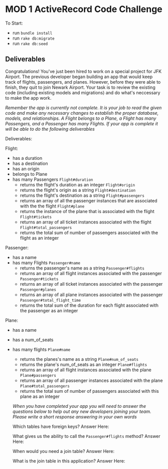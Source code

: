 # MOD 1 ActiveRecord Code Challenge

To Start:
 - run `bundle install`
 - run `rake db:migrate`
 - run `rake db:seed`

## Deliverables

Congratulations! You've just been hired to work on a special project for JFK Airport. The previous developer began building an app that would keep track of flights, passengers, and planes. However, before they were able to finish, they quit to join Newark Airport. Your task is to review the existing code (including existing models and migrations) and do what's neccessary to make the app work.


*Remember the app is currently not complete. It is your job to read the given code and make any necessary changes to establish the proper database, models, and relationships. A Flight belongs to a Plane, a Flight has many Passengers, and a Passenger has many Flights. If your app is complete it will be able to do the following deliverables*

Deliverables: 

Flight: 
- has a duration
- has a destination
- has an origin
- belongs to Plane
- has many Passengers
  `Flight#duration`
    - returns the flight's duration as an integer
  `Flight#origin`
    - returns the flight's origin as a string
  `Flight#destination`
    - returns the flight's destination as a string
  `Flight#passengers` 
    - returns an array of all the passenger instances that are associated with the the flight
  `Flight#plane`
    - returns the instance of the plane that is associated with the flight
  `Flight#tickets`
    - returns an array of all ticket instances associated with the flight
  `Flight#total_passengers`
    - returns the total sum of number of passengers associated with the flight as an integer

Passenger:
- has a name
- has many Flights 
  `Passenger#name`
    - returns the passenger's name as a string
  `Passenger#flights`
    - returns an array of all flight instances associated with the passenger
  `Passenger#tickets`
    - returns an array of all ticket instances associated with the passenger
  `Passenger#planes`
    - returns an array of all plane instances associated with the passenger 
  `Passenger#total_flight_time`
    - returns the total sum of the duration for each flight associated with the passenger as an integer 

Plane:
- has a name 
- has a num_of_seats
- has many flights
  `Plane#name`
    - returns the planes's name as a string
  `Plane#num_of_seats`
    - returns the plane's num_of_seats as an integer
  `Plane#flights`
    - returns an array of all flight instances associated with the plane
  `Plane#passengers`
    - returns an array of all passenger instances associated with the plane
  `Plane#total_passengers`
    - returns the total sum of number of passengers associated with this plane as an integer 

  *When you have completed your app you will need to answer the questions below to help out any new developers joining your team. Please write a short response answering in your own words*

  Which tables have foreign keys?
    Answer Here:

  What gives us the ability to call the `Passenger#flights` method? 
    Answer Here:

  When would you need a join table?
    Answer Here:

  What is the join table in this application?
    Answer Here:
